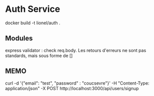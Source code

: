 # Auth Service

docker build -t lionel/auth .

## Modules

express validator : check req.body. Les retours d'erreurs ne sont pas standards, mais sous forme de []


## MEMO 
curl -d '{"email": "test", "password" : "coucsevre"}' -H "Content-Type: application/json" -X POST http://localhost:3000/api/users/signup